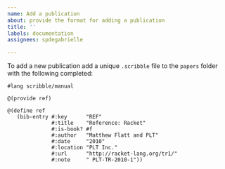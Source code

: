 ```yaml
---
name: Add a publication
about: provide the format for adding a publication
title: ''
labels: documentation
assignees: spdegabrielle

---
```


To add a new publication add a unique `.scribble` file to the `papers` folder with the following completed: 

```
#lang scribble/manual

@(provide ref)

@(define ref
   (bib-entry #:key      "REF"
              #:title    "Reference: Racket"
              #:is-book? #f	 	
              #:author   "Matthew Flatt and PLT"
              #:date     "2010"
              #:location "PLT Inc."
              #:url      "http://racket-lang.org/tr1/"
              #:note     " PLT-TR-2010-1"))
              
```
